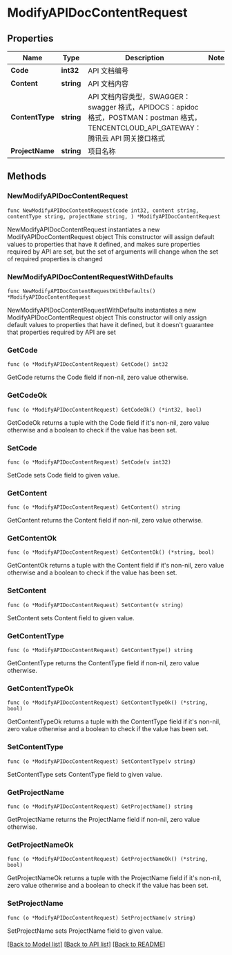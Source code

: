 # ModifyAPIDocContentRequest

## Properties

Name | Type | Description | Notes
------------ | ------------- | ------------- | -------------
**Code** | **int32** | API 文档编号 | 
**Content** | **string** | API 文档内容 | 
**ContentType** | **string** | API 文档内容类型，SWAGGER：swagger 格式，APIDOCS：apidoc 格式，POSTMAN：postman 格式，TENCENTCLOUD_API_GATEWAY：腾讯云 API 网关接口格式 | 
**ProjectName** | **string** | 项目名称 | 

## Methods

### NewModifyAPIDocContentRequest

`func NewModifyAPIDocContentRequest(code int32, content string, contentType string, projectName string, ) *ModifyAPIDocContentRequest`

NewModifyAPIDocContentRequest instantiates a new ModifyAPIDocContentRequest object
This constructor will assign default values to properties that have it defined,
and makes sure properties required by API are set, but the set of arguments
will change when the set of required properties is changed

### NewModifyAPIDocContentRequestWithDefaults

`func NewModifyAPIDocContentRequestWithDefaults() *ModifyAPIDocContentRequest`

NewModifyAPIDocContentRequestWithDefaults instantiates a new ModifyAPIDocContentRequest object
This constructor will only assign default values to properties that have it defined,
but it doesn't guarantee that properties required by API are set

### GetCode

`func (o *ModifyAPIDocContentRequest) GetCode() int32`

GetCode returns the Code field if non-nil, zero value otherwise.

### GetCodeOk

`func (o *ModifyAPIDocContentRequest) GetCodeOk() (*int32, bool)`

GetCodeOk returns a tuple with the Code field if it's non-nil, zero value otherwise
and a boolean to check if the value has been set.

### SetCode

`func (o *ModifyAPIDocContentRequest) SetCode(v int32)`

SetCode sets Code field to given value.


### GetContent

`func (o *ModifyAPIDocContentRequest) GetContent() string`

GetContent returns the Content field if non-nil, zero value otherwise.

### GetContentOk

`func (o *ModifyAPIDocContentRequest) GetContentOk() (*string, bool)`

GetContentOk returns a tuple with the Content field if it's non-nil, zero value otherwise
and a boolean to check if the value has been set.

### SetContent

`func (o *ModifyAPIDocContentRequest) SetContent(v string)`

SetContent sets Content field to given value.


### GetContentType

`func (o *ModifyAPIDocContentRequest) GetContentType() string`

GetContentType returns the ContentType field if non-nil, zero value otherwise.

### GetContentTypeOk

`func (o *ModifyAPIDocContentRequest) GetContentTypeOk() (*string, bool)`

GetContentTypeOk returns a tuple with the ContentType field if it's non-nil, zero value otherwise
and a boolean to check if the value has been set.

### SetContentType

`func (o *ModifyAPIDocContentRequest) SetContentType(v string)`

SetContentType sets ContentType field to given value.


### GetProjectName

`func (o *ModifyAPIDocContentRequest) GetProjectName() string`

GetProjectName returns the ProjectName field if non-nil, zero value otherwise.

### GetProjectNameOk

`func (o *ModifyAPIDocContentRequest) GetProjectNameOk() (*string, bool)`

GetProjectNameOk returns a tuple with the ProjectName field if it's non-nil, zero value otherwise
and a boolean to check if the value has been set.

### SetProjectName

`func (o *ModifyAPIDocContentRequest) SetProjectName(v string)`

SetProjectName sets ProjectName field to given value.



[[Back to Model list]](../README.md#documentation-for-models) [[Back to API list]](../README.md#documentation-for-api-endpoints) [[Back to README]](../README.md)



